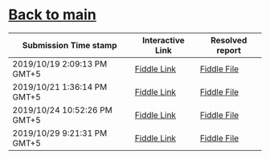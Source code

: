 # [Back to main](https://github.com/glaghari/database-assignement-2019)
|Submission Time stamp          | Interactive Link                                                                              | Resolved report                                                                              |
| ----------------------------- | --------------------------------------------------------------------------------------------- | -------------------------------------------------------------------------------------------- |
| 2019/10/19 2:09:13 PM GMT+5 | [Fiddle Link](https://dbfiddle.uk/?rdbms=oracle_11.2&fiddle=057a9721a3593f49a6cefa2ef506ecf9) | [Fiddle File](processed/csm-95/057a9721a3593f49a6cefa2ef506ecf9.md) |
| 2019/10/21 1:36:14 PM GMT+5 | [Fiddle Link](https://dbfiddle.uk/?rdbms=oracle_11.2&fiddle=e19ae220c3e60ee788bccd3c73033de0) | [Fiddle File](processed/csm-95/e19ae220c3e60ee788bccd3c73033de0.md) |
| 2019/10/24 10:52:26 PM GMT+5 | [Fiddle Link](https://dbfiddle.uk/?rdbms=oracle_11.2&fiddle=d7443eee3c7c685d3a33563b5ace33a6) | [Fiddle File](processed/csm-95/d7443eee3c7c685d3a33563b5ace33a6.md) |
| 2019/10/29 9:21:31 PM GMT+5 | [Fiddle Link](https://dbfiddle.uk/?rdbms=oracle_11.2&fiddle=b77915eb34d79932fd95a098f0a977c3) | [Fiddle File](processed/csm-95/b77915eb34d79932fd95a098f0a977c3.md) |
